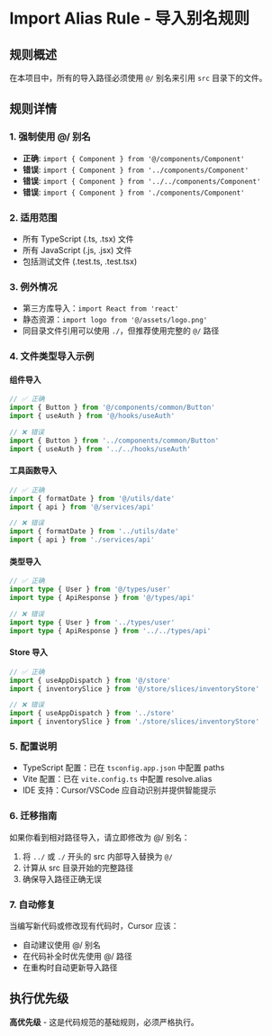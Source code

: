 # Import Alias Rule - 导入别名规则

## 规则概述

在本项目中，所有的导入路径必须使用 `@/` 别名来引用 `src` 目录下的文件。

## 规则详情

### 1. 强制使用 @/ 别名

- **正确**: `import { Component } from '@/components/Component'`
- **错误**: `import { Component } from '../components/Component'`
- **错误**: `import { Component } from '../../components/Component'`
- **错误**: `import { Component } from './components/Component'`

### 2. 适用范围

- 所有 TypeScript (.ts, .tsx) 文件
- 所有 JavaScript (.js, .jsx) 文件
- 包括测试文件 (.test.ts, .test.tsx)

### 3. 例外情况

- 第三方库导入：`import React from 'react'`
- 静态资源：`import logo from '@/assets/logo.png'`
- 同目录文件引用可以使用 `./`，但推荐使用完整的 `@/` 路径

### 4. 文件类型导入示例

#### 组件导入

```typescript
// ✅ 正确
import { Button } from '@/components/common/Button'
import { useAuth } from '@/hooks/useAuth'

// ❌ 错误
import { Button } from '../components/common/Button'
import { useAuth } from '../../hooks/useAuth'
```

#### 工具函数导入

```typescript
// ✅ 正确
import { formatDate } from '@/utils/date'
import { api } from '@/services/api'

// ❌ 错误
import { formatDate } from '../utils/date'
import { api } from './services/api'
```

#### 类型导入

```typescript
// ✅ 正确
import type { User } from '@/types/user'
import type { ApiResponse } from '@/types/api'

// ❌ 错误
import type { User } from '../types/user'
import type { ApiResponse } from '../../types/api'
```

#### Store 导入

```typescript
// ✅ 正确
import { useAppDispatch } from '@/store'
import { inventorySlice } from '@/store/slices/inventoryStore'

// ❌ 错误
import { useAppDispatch } from '../store'
import { inventorySlice } from './store/slices/inventoryStore'
```

### 5. 配置说明

- TypeScript 配置：已在 `tsconfig.app.json` 中配置 paths
- Vite 配置：已在 `vite.config.ts` 中配置 resolve.alias
- IDE 支持：Cursor/VSCode 应自动识别并提供智能提示

### 6. 迁移指南

如果你看到相对路径导入，请立即修改为 @/ 别名：

1. 将 `../` 或 `./` 开头的 src 内部导入替换为 `@/`
2. 计算从 src 目录开始的完整路径
3. 确保导入路径正确无误

### 7. 自动修复

当编写新代码或修改现有代码时，Cursor 应该：

- 自动建议使用 @/ 别名
- 在代码补全时优先使用 @/ 路径
- 在重构时自动更新导入路径

## 执行优先级

**高优先级** - 这是代码规范的基础规则，必须严格执行。
